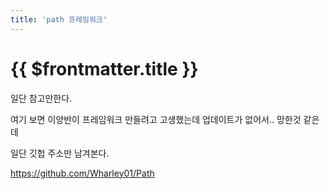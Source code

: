 ```yaml
---
title: 'path 프레임워크'
---
```


# {{ $frontmatter.title }}


일단 참고만한다.

여기 보면 이양반이 프레임워크 만들려고 고생했는데 업데이트가 없어서.. 망한것 같은데 

일단 깃헙 주소만 남겨본다.


https://github.com/Wharley01/Path
